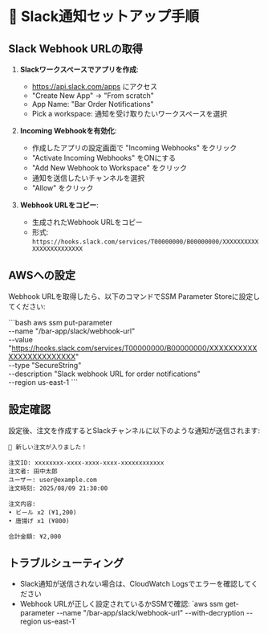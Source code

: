 # 🔔 Slack通知セットアップ手順

## Slack Webhook URLの取得

1. **Slackワークスペースでアプリを作成**:
   - https://api.slack.com/apps にアクセス
   - "Create New App" → "From scratch"
   - App Name: "Bar Order Notifications"
   - Pick a workspace: 通知を受け取りたいワークスペースを選択

2. **Incoming Webhookを有効化**:
   - 作成したアプリの設定画面で "Incoming Webhooks" をクリック
   - "Activate Incoming Webhooks" をONにする
   - "Add New Webhook to Workspace" をクリック
   - 通知を送信したいチャンネルを選択
   - "Allow" をクリック

3. **Webhook URLをコピー**:
   - 生成されたWebhook URLをコピー
   - 形式: `https://hooks.slack.com/services/T00000000/B00000000/XXXXXXXXXXXXXXXXXXXXXXXX`

## AWSへの設定

Webhook URLを取得したら、以下のコマンドでSSM Parameter Storeに設定してください:

\`\`\`bash
aws ssm put-parameter \
    --name "/bar-app/slack/webhook-url" \
    --value "https://hooks.slack.com/services/T00000000/B00000000/XXXXXXXXXXXXXXXXXXXXXXXX" \
    --type "SecureString" \
    --description "Slack webhook URL for order notifications" \
    --region us-east-1
\`\`\`

## 設定確認

設定後、注文を作成するとSlackチャンネルに以下のような通知が送信されます:

```
🍺 新しい注文が入りました！

注文ID: xxxxxxxx-xxxx-xxxx-xxxx-xxxxxxxxxxxx
注文者: 田中太郎
ユーザー: user@example.com
注文時刻: 2025/08/09 21:30:00

注文内容:
• ビール x2 (¥1,200)
• 唐揚げ x1 (¥800)

合計金額: ¥2,000
```

## トラブルシューティング

- Slack通知が送信されない場合は、CloudWatch Logsでエラーを確認してください
- Webhook URLが正しく設定されているかSSMで確認: 
  \`aws ssm get-parameter --name "/bar-app/slack/webhook-url" --with-decryption --region us-east-1\`